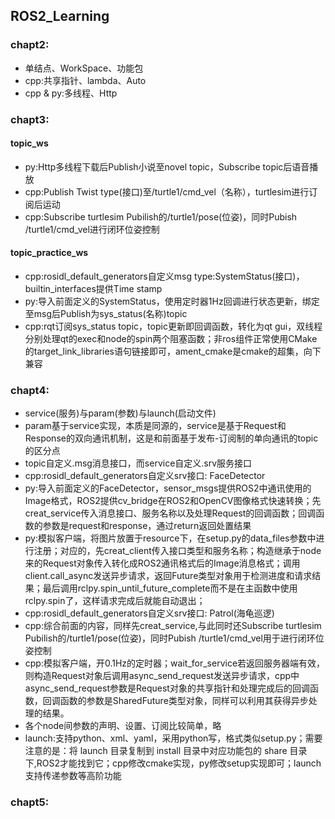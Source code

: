 ## **ROS2_Learning**

### chapt2: 

- 单结点、WorkSpace、功能包
- cpp:共享指针、lambda、Auto
- cpp & py:多线程、Http

### chapt3:

#### topic_ws

- py:Http多线程下载后Publish小说至novel topic，Subscribe topic后语音播放
- cpp:Publish Twist type(接口)至/turtle1/cmd_vel（名称），turtlesim进行订阅后运动
- cpp:Subscribe turtlesim Pubilish的/turtle1/pose(位姿)，同时Pubish /turtle1/cmd_vel进行闭环位姿控制

#### topic_practice_ws

- cpp:rosidl_default_generators自定义msg type:SystemStatus(接口)，builtin_interfaces提供Time stamp
- py:导入前面定义的SystemStatus，使用定时器1Hz回调进行状态更新，绑定至msg后Publish为sys_status(名称)topic
- cpp:rqt订阅sys_status topic，topic更新即回调函数，转化为qt gui，双线程分别处理qt的exec和node的spin两个阻塞函数；非ros组件正常使用CMake的target_link_libraries语句链接即可，ament_cmake是cmake的超集，向下兼容

### chapt4:
- service(服务)与param(参数)与launch(启动文件)
- param基于service实现，本质是同源的，service是基于Request和Response的双向通讯机制，这是和前面基于发布-订阅制的单向通讯的topic的区分点
- topic自定义.msg消息接口，而service自定义.srv服务接口
- cpp:rosidl_default_generators自定义srv接口: FaceDetector
- py:导入前面定义的FaceDetector，sensor_msgs提供ROS2中通讯使用的Image格式，ROS2提供cv_bridge在ROS2和OpenCV图像格式快速转换；先creat_service传入消息接口、服务名称以及处理Request的回调函数；回调函数的参数是request和response，通过return返回处置结果
- py:模拟客户端，将图片放置于resource下，在setup.py的data_files参数中进行注册；对应的，先creat_client传入接口类型和服务名称；构造继承于node来的Request对象传入转化成ROS2通讯格式后的Image消息格式；调用client.call_async发送异步请求，返回Future类型对象用于检测进度和请求结果；最后调用rclpy.spin_until_future_complete而不是在主函数中使用rclpy.spin了，这样请求完成后就能自动退出；
- cpp:rosidl_default_generators自定义srv接口: Patrol(海龟巡逻)
- cpp:综合前面的内容，同样先creat_service,与此同时还Subscribe turtlesim Pubilish的/turtle1/pose(位姿)，同时Pubish /turtle1/cmd_vel用于进行闭环位姿控制
- cpp:模拟客户端，开0.1Hz的定时器；wait_for_service若返回服务器端有效，则构造Request对象后调用async_send_request发送异步请求，cpp中async_send_request参数是Request对象的共享指针和处理完成后的回调函数，回调函数的参数是SharedFuture类型对象，同样可以利用其获得异步处理的结果。
- 各个node间参数的声明、设置、订阅比较简单，略
- launch:支持python、xml、yaml，采用python写，格式类似setup.py；需要注意的是：将 launch 目录复制到 install 目录中对应功能包的 share 目录下,ROS2才能找到它；cpp修改cmake实现，py修改setup实现即可；launch支持传递参数等高阶功能

### chapt5:
